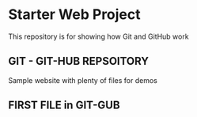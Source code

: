 # Starter Web Project

This repository is for showing how Git and GitHub work

## GIT - GIT-HUB REPSOITORY

Sample website with plenty of files for demos

##  FIRST FILE in GIT-GUB
